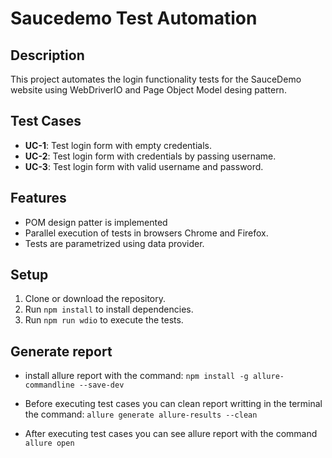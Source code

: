 # Saucedemo Test Automation

## Description
This project automates the login functionality tests for the SauceDemo website using WebDriverIO and Page Object Model desing pattern.


## Test Cases
- **UC-1**: Test login form with empty credentials.
- **UC-2**: Test login form with credentials by passing username.
- **UC-3**: Test login form with valid username and password.

## Features
- POM design patter is implemented
- Parallel execution of tests in browsers Chrome and Firefox.
- Tests are parametrized using data provider.

## Setup
1. Clone or download the repository.
2. Run `npm install` to install dependencies.
3. Run `npm run wdio` to execute the tests.

## Generate report
- install allure report with the command:
`npm install -g allure-commandline --save-dev`

- Before executing test cases you can clean report writting in the terminal the command: 
`allure generate allure-results --clean`

- After executing test cases you can see allure report with the command
`allure open`


